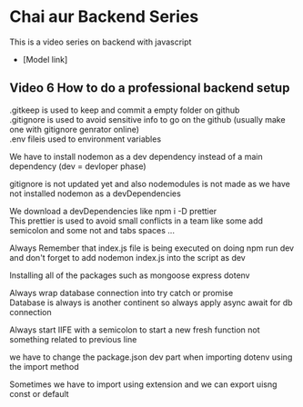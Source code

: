 # Chai aur Backend Series 
This is a video series on backend with javascript<br>
- [Model link] <!--Paste the link here in curly brackets-->
## Video 6 How to do a professional backend setup
.gitkeep is used to keep and commit a empty folder on github <br>
.gitignore is used to avoid sensitive info to go on the github (usually make one with gitignore genrator online) <br>
.env fileis used to environment variables <br>


We have to install nodemon as a dev dependency instead of a main dependency (dev = devloper phase)<br>

gitignore is not updated yet and also nodemodules is not made as we have not installed nodemon as a devDependencies<br>

We download a devDependencies like npm i -D prettier <br> 
This prettier is used to avoid small conflicts in a team like some add semicolon and some not and tabs spaces ...<br>

Always Remember that index.js file is being executed on doing npm run dev and don't forget to add nodemon index.js into the script as dev <br>

Installing all of the packages such as mongoose express dotenv <br>

Always wrap database connection into try catch or promise <br>
Database is always is another continent so always apply async await for db connection <br>

Always start IIFE with a semicolon to start a new fresh function not something related to previous line <br>

we have to change the package.json dev part when importing dotenv using the import method <br>

Sometimes we have to import using extension and we can export uisng const or default <br>

